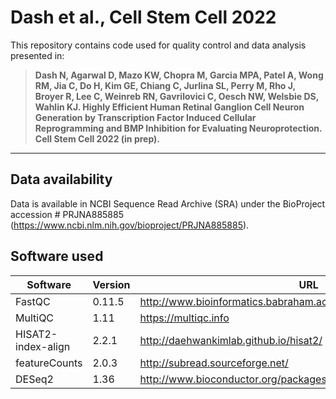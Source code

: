 # Dash et al., Cell Stem Cell 2022

This repository contains code used for quality control and data analysis presented in: 

> **Dash N, Agarwal D, Mazo KW, Chopra M, Garcia MPA, Patel A, Wong RM, Jia C, Do H, Kim GE, Chiang C, Jurlina SL, Perry M, Rho J, Broyer R, Lee C, Weinreb RN, Gavrilovici C, Oesch NW, Welsbie DS, Wahlin KJ. Highly Efficient Human Retinal Ganglion Cell Neuron Generation by Transcription Factor Induced Cellular Reprogramming and BMP Inhibition for Evaluating Neuroprotection. Cell Stem Cell 2022 (in prep).**

----

## Data availability

Data is available in NCBI Sequence Read Archive (SRA) under the BioProject accession # PRJNA885885 (https://www.ncbi.nlm.nih.gov/bioproject/PRJNA885885).

## Software used

| Software | Version | URL | 
| --- | --- | --- |
| FastQC | 0.11.5 | http://www.bioinformatics.babraham.ac.uk/projects/fastqc/ |
| MultiQC | 1.11 | https://multiqc.info|
| HISAT2-index-align | 2.2.1 | http://daehwankimlab.github.io/hisat2/ |
| featureCounts | 2.0.3 | http://subread.sourceforge.net/ |
| DESeq2 | 1.36 | http://www.bioconductor.org/packages/release/bioc/html/DESeq2.html |
